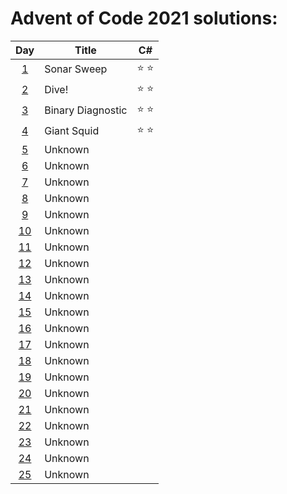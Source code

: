 # Advent of Code 2021 solutions:

| Day                                        | Title             | C#            |
|:------------------------------------------:| ----------------- |:-------------:|
|  [1](https://adventofcode.com/2021/day/1)  | Sonar Sweep       | :star: :star: |
|  [2](https://adventofcode.com/2021/day/2)  | Dive!             | :star: :star: |
|  [3](https://adventofcode.com/2021/day/3)  | Binary Diagnostic | :star: :star: |
|  [4](https://adventofcode.com/2021/day/4)  | Giant Squid       | :star: :star: |
|  [5](https://adventofcode.com/2021/day/5)  | Unknown           |               |
|  [6](https://adventofcode.com/2021/day/6)  | Unknown           |               |
|  [7](https://adventofcode.com/2021/day/7)  | Unknown           |               |
|  [8](https://adventofcode.com/2021/day/8)  | Unknown           |               |
|  [9](https://adventofcode.com/2021/day/9)  | Unknown           |               |
| [10](https://adventofcode.com/2021/day/10) | Unknown           |               |
| [11](https://adventofcode.com/2021/day/11) | Unknown           |               |
| [12](https://adventofcode.com/2021/day/12) | Unknown           |               |
| [13](https://adventofcode.com/2021/day/13) | Unknown           |               |
| [14](https://adventofcode.com/2021/day/14) | Unknown           |               |
| [15](https://adventofcode.com/2021/day/15) | Unknown           |               |
| [16](https://adventofcode.com/2021/day/16) | Unknown           |               |
| [17](https://adventofcode.com/2021/day/17) | Unknown           |               |
| [18](https://adventofcode.com/2021/day/18) | Unknown           |               |
| [19](https://adventofcode.com/2021/day/19) | Unknown           |               |
| [20](https://adventofcode.com/2021/day/20) | Unknown           |               |
| [21](https://adventofcode.com/2021/day/21) | Unknown           |               |
| [22](https://adventofcode.com/2021/day/22) | Unknown           |               |
| [23](https://adventofcode.com/2021/day/23) | Unknown           |               |
| [24](https://adventofcode.com/2021/day/24) | Unknown           |               |
| [25](https://adventofcode.com/2021/day/25) | Unknown           |               |
